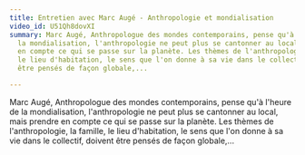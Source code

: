 ```yaml
---
title: Entretien avec Marc Augé - Anthropologie et mondialisation
video_id: U51Qh8dovXI
summary: Marc Augé, Anthropologue des mondes contemporains, pense qu'à l'heure de
  la mondialisation, l'anthropologie ne peut plus se cantonner au local, mais prendre
  en compte ce qui se passe sur la planète. Les thèmes de l'anthropologie, la famille,
  le lieu d'habitation, le sens que l'on donne à sa vie dans le collectif, doivent
  être pensés de façon globale,...

---
```

Marc Augé, Anthropologue des mondes contemporains, pense qu'à l'heure de la mondialisation, l'anthropologie ne peut plus se cantonner au local, mais prendre en compte ce qui se passe sur la planète. Les thèmes de l'anthropologie, la famille, le lieu d'habitation, le sens que l'on donne à sa vie dans le collectif, doivent être pensés de façon globale,...